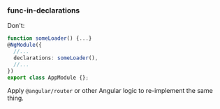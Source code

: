 ### func-in-declarations
Don't:
```ts
function someLoader() {...}
@NgModule({
  //...
  declarations: someLoader(),
  //...
})
export class AppModule {};
```

Apply `@angular/router` or other Angular logic to re-implement the same thing.
